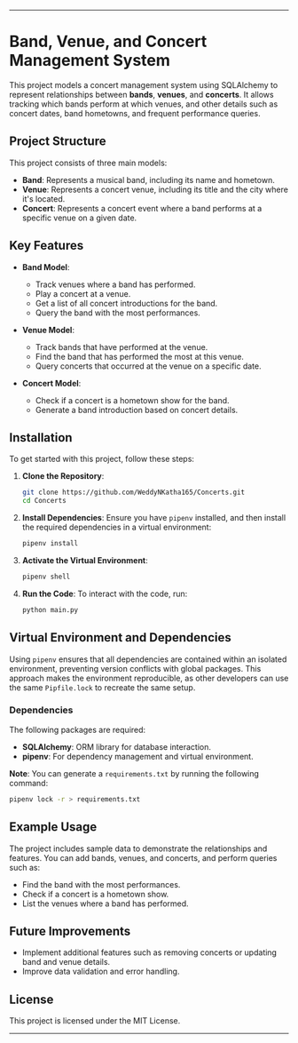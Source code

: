 
---

# Band, Venue, and Concert Management System

This project models a concert management system using SQLAlchemy to represent relationships between **bands**, **venues**, and **concerts**. It allows tracking which bands perform at which venues, and other details such as concert dates, band hometowns, and frequent performance queries.

## Project Structure

This project consists of three main models:

- **Band**: Represents a musical band, including its name and hometown.
- **Venue**: Represents a concert venue, including its title and the city where it's located.
- **Concert**: Represents a concert event where a band performs at a specific venue on a given date.

## Key Features

- **Band Model**:
  - Track venues where a band has performed.
  - Play a concert at a venue.
  - Get a list of all concert introductions for the band.
  - Query the band with the most performances.

- **Venue Model**:
  - Track bands that have performed at the venue.
  - Find the band that has performed the most at this venue.
  - Query concerts that occurred at the venue on a specific date.

- **Concert Model**:
  - Check if a concert is a hometown show for the band.
  - Generate a band introduction based on concert details.

## Installation

To get started with this project, follow these steps:

1. **Clone the Repository**:
   ```bash
   git clone https://github.com/WeddyNKatha165/Concerts.git
   cd Concerts
   ```

2. **Install Dependencies**:
   Ensure you have `pipenv` installed, and then install the required dependencies in a virtual environment:
   ```bash
   pipenv install
   ```

3. **Activate the Virtual Environment**:
   ```bash
   pipenv shell
   ```

4. **Run the Code**:
   To interact with the code, run:
   ```bash
   python main.py
   ```

## Virtual Environment and Dependencies

Using `pipenv` ensures that all dependencies are contained within an isolated environment, preventing version conflicts with global packages. This approach makes the environment reproducible, as other developers can use the same `Pipfile.lock` to recreate the same setup.

### Dependencies

The following packages are required:

- **SQLAlchemy**: ORM library for database interaction.
- **pipenv**: For dependency management and virtual environment.

**Note**: You can generate a `requirements.txt` by running the following command:
```bash
pipenv lock -r > requirements.txt
```

## Example Usage

The project includes sample data to demonstrate the relationships and features. You can add bands, venues, and concerts, and perform queries such as:

- Find the band with the most performances.
- Check if a concert is a hometown show.
- List the venues where a band has performed.

## Future Improvements

- Implement additional features such as removing concerts or updating band and venue details.
- Improve data validation and error handling.

## License

This project is licensed under the MIT License.

---
